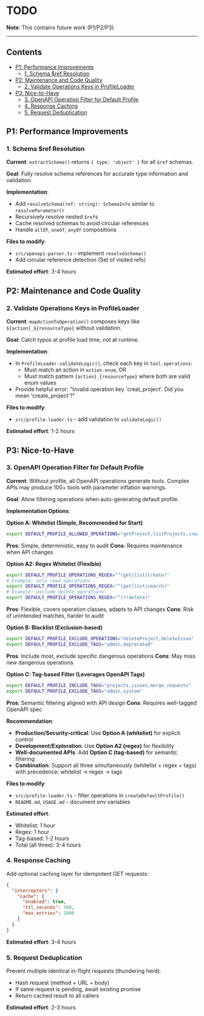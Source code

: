 # TODO

**Note**: This contains future work (P1/P2/P3).

---

## Contents

- [P1: Performance Improvements](#p1-performance-improvements)
  - [1. Schema $ref Resolution](#1-schema-ref-resolution)
- [P2: Maintenance and Code Quality](#p2-maintenance-and-code-quality)
  - [2. Validate Operations Keys in ProfileLoader](#2-validate-operations-keys-in-profileloader)
- [P3: Nice-to-Have](#p3-nice-to-have)
  - [3. OpenAPI Operation Filter for Default Profile](#3-openapi-operation-filter-for-default-profile)
  - [4. Response Caching](#4-response-caching)
  - [5. Request Deduplication](#5-request-deduplication)

## P1: Performance Improvements

### 1. Schema $ref Resolution
**Current**: `extractSchema()` returns `{ type: 'object' }` for all `$ref` schemas.

**Goal**: Fully resolve schema references for accurate type information and validation.

**Implementation**:
- Add `resolveSchema(ref: string): SchemaInfo` similar to `resolveParameter()`
- Recursively resolve nested `$ref`s
- Cache resolved schemas to avoid circular references
- Handle `allOf`, `oneOf`, `anyOf` compositions

**Files to modify**:
- `src/openapi-parser.ts` - implement `resolveSchema()`
- Add circular reference detection (Set of visited refs)

**Estimated effort**: 3-4 hours

## P2: Maintenance and Code Quality

### 2. Validate Operations Keys in ProfileLoader
**Current**: `mapActionToOperation()` composes keys like `${action}_${resourceType}` without validation.

**Goal**: Catch typos at profile load time, not at runtime.

**Implementation**:
- In `ProfileLoader.validateLogic()`, check each key in `tool.operations`:
  - Must match an action in `action.enum`, OR
  - Must match pattern `{action}_{resourceType}` where both are valid enum values
- Provide helpful error: "Invalid operation key 'creat_project'. Did you mean 'create_project'?"

**Files to modify**:
- `src/profile-loader.ts` - add validation to `validateLogic()`

**Estimated effort**: 1-2 hours

## P3: Nice-to-Have

### 3. OpenAPI Operation Filter for Default Profile
**Current**: Without profile, all OpenAPI operations generate tools. Complex APIs may produce 100+ tools with parameter inflation warnings.

**Goal**: Allow filtering operations when auto-generating default profile.

**Implementation Options**:

**Option A: Whitelist (Simple, Recommended for Start)**
```bash
export DEFAULT_PROFILE_ALLOWED_OPERATIONS="getProject,listProjects,createIssue"
```

**Pros**: Simple, deterministic, easy to audit
**Cons**: Requires maintenance when API changes

**Option A2: Regex Whitelist (Flexible)**
```bash
export DEFAULT_PROFILE_OPERATIONS_REGEX="^(get|list|create)"
# Example: only read operations
export DEFAULT_PROFILE_OPERATIONS_REGEX="^(get|list|search)"
# Example: exclude delete operations
export DEFAULT_PROFILE_OPERATIONS_REGEX="^(?!delete)"
```

**Pros**: Flexible, covers operation classes, adapts to API changes
**Cons**: Risk of unintended matches, harder to audit

**Option B: Blacklist (Exclusion-based)**
```bash
export DEFAULT_PROFILE_EXCLUDE_OPERATIONS="deleteProject,deleteIssue"
export DEFAULT_PROFILE_EXCLUDE_TAGS="admin,deprecated"
```

**Pros**: Include most, exclude specific dangerous operations
**Cons**: May miss new dangerous operations

**Option C: Tag-based Filter (Leverages OpenAPI Tags)**
```bash
export DEFAULT_PROFILE_INCLUDE_TAGS="projects,issues,merge_requests"
export DEFAULT_PROFILE_EXCLUDE_TAGS="admin,system"
```

**Pros**: Semantic filtering aligned with API design
**Cons**: Requires well-tagged OpenAPI spec

**Recommendation**: 
- **Production/Security-critical**: Use **Option A (whitelist)** for explicit control
- **Development/Exploration**: Use **Option A2 (regex)** for flexibility
- **Well-documented APIs**: Add **Option C (tag-based)** for semantic filtering
- **Combination**: Support all three simultaneously (whitelist + regex + tags) with precedence: whitelist → regex → tags

**Files to modify**:
- `src/profile-loader.ts` - filter operations in `createDefaultProfile()`
- `README.md`, `USAGE.md` - document env variables

**Estimated effort**: 
- Whitelist: 1 hour
- Regex: 1 hour
- Tag-based: 1-2 hours
- Total (all three): 3-4 hours

### 4. Response Caching
Add optional caching layer for idempotent GET requests:
```json
{
  "interceptors": {
    "cache": {
      "enabled": true,
      "ttl_seconds": 300,
      "max_entries": 1000
    }
  }
}
```

**Estimated effort**: 3-4 hours

### 5. Request Deduplication
Prevent multiple identical in-flight requests (thundering herd):
- Hash request (method + URL + body)
- If same request is pending, await existing promise
- Return cached result to all callers

**Estimated effort**: 2-3 hours

